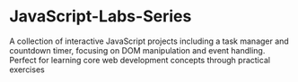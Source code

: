 # JavaScript-Labs-Series
A collection of interactive JavaScript projects including a task manager and countdown timer, focusing on DOM manipulation and event handling. Perfect for learning core web development concepts through practical exercises

